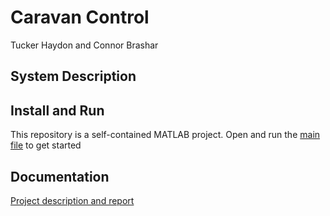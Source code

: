 # Caravan Control
Tucker Haydon and Connor Brashar

## System Description

## Install and Run
This repository is a self-contained MATLAB project. Open and run the [main file](src/main.m) to get started

## Documentation
[Project description and report](doc/report.pdf)

